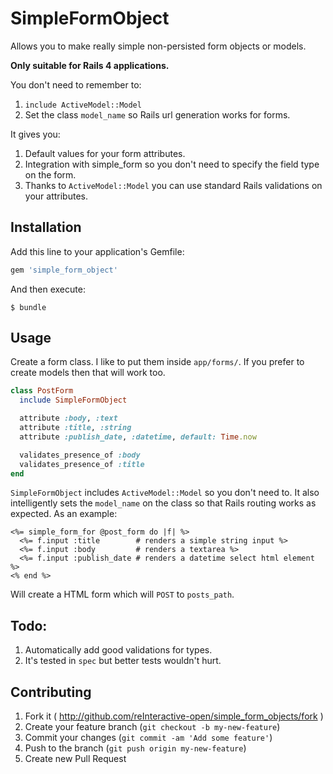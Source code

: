 # SimpleFormObject

Allows you to make really simple non-persisted form objects or models.

**Only suitable for Rails 4 applications.**

You don't need to remember to:

1. `include ActiveModel::Model`
2. Set the class `model_name` so Rails url generation works for forms.

It gives you:

1. Default values for your form attributes.
2. Integration with simple_form so you don't need to specify the field type on the form.
3. Thanks to `ActiveModel::Model` you can use standard Rails validations on your attributes.

## Installation

Add this line to your application's Gemfile:

```ruby
gem 'simple_form_object'
```

And then execute:

    $ bundle

## Usage

Create a form class. I like to put them inside `app/forms/`. If you
prefer to create models then that will work too.

```ruby
class PostForm
  include SimpleFormObject

  attribute :body, :text
  attribute :title, :string
  attribute :publish_date, :datetime, default: Time.now

  validates_presence_of :body
  validates_presence_of :title
end
```

`SimpleFormObject` includes `ActiveModel::Model` so you don't need to.
It also intelligently sets the `model_name` on the class so that Rails
routing works as expected. As an example:

```erb
<%= simple_form_for @post_form do |f| %>
  <%= f.input :title        # renders a simple string input %>
  <%= f.input :body         # renders a textarea %>
  <%= f.input :publish_date # renders a datetime select html element %>
<% end %>
```

Will create a HTML form which will `POST` to `posts_path`.

## Todo:

1. Automatically add good validations for types.
2. It's tested in `spec` but better tests wouldn't hurt.

## Contributing

1. Fork it ( http://github.com/reInteractive-open/simple_form_objects/fork )
2. Create your feature branch (`git checkout -b my-new-feature`)
3. Commit your changes (`git commit -am 'Add some feature'`)
4. Push to the branch (`git push origin my-new-feature`)
5. Create new Pull Request
